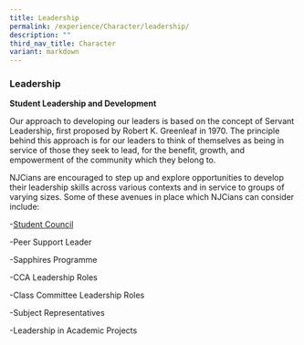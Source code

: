 ```yaml
---
title: Leadership
permalink: /experience/Character/leadership/
description: ""
third_nav_title: Character
variant: markdown
---
```

### Leadership

**Student Leadership and Development**

Our approach to developing our leaders is based on the concept of Servant Leadership, first proposed by Robert K. Greenleaf in 1970. The principle behind this approach is for our leaders to think of themselves as being in service of those they seek to lead, for the benefit, growth, and empowerment of the community which they belong to.

NJCians are encouraged to step up and explore opportunities to develop their leadership skills across various contexts and in service to groups of varying sizes. Some of these avenues in place which NJCians can consider include:

\-[Student Council](https://moe-nationaljc-staging.netlify.app/student-council/)

\-Peer Support Leader

\-Sapphires Programme

\-CCA Leadership Roles

\-Class Committee Leadership Roles

\-Subject Representatives

\-Leadership in Academic Projects